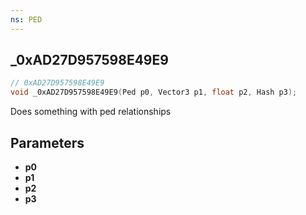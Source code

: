 ```yaml
---
ns: PED
---
```

## _0xAD27D957598E49E9

```c
// 0xAD27D957598E49E9
void _0xAD27D957598E49E9(Ped p0, Vector3 p1, float p2, Hash p3);
```

Does something with ped relationships

## Parameters
* **p0**
* **p1**
* **p2**
* **p3**

